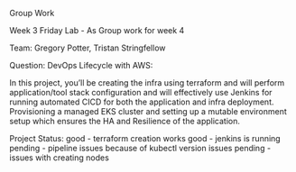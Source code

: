 Group Work


Week 3 Friday Lab - As Group work for week 4

Team: Gregory Potter, Tristan Stringfellow


Question:
DevOps Lifecycle with AWS:

In this project, you’ll be creating the infra using terraform and will perform application/tool stack configuration and will effectively use Jenkins for running automated CICD for both the application and infra deployment. Provisioning a managed EKS cluster and setting up a mutable environment setup which ensures the HA and Resilience of the application.

Project Status:
good - terraform creation works
good - jenkins is running
pending - pipeline issues because of kubectl version issues
pending - issues with creating nodes
